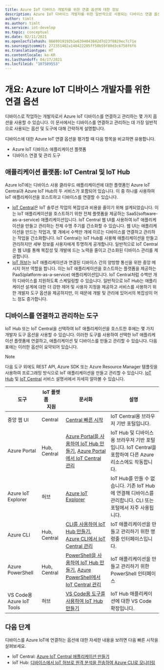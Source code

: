 ```yaml
---
title: Azure IoT 디바이스 개발자를 위한 연결 옵션에 대한 정보
description: Azure IoT 디바이스 개발자를 위한 일반적으로 사용되는 디바이스 연결 옵션 및 도구에 대해 알아봅니다.
author: timlt
ms.author: timlt
ms.service: iot-develop
ms.topic: conceptual
ms.date: 02/11/2021
ms.openlocfilehash: 8669919192b1e6394043842d7d23f8829ec7c71e
ms.sourcegitcommit: 272351402a140422205ff50b59f80d3c6758f6f6
ms.translationtype: HT
ms.contentlocale: ko-KR
ms.lasthandoff: 04/17/2021
ms.locfileid: "107589553"
---
```

# <a name="overview-connection-options-for-azure-iot-device-developers"></a>개요: Azure IoT 디바이스 개발자를 위한 연결 옵션
디바이스로 작업하는 개발자로서 Azure IoT 디바이스를 연결하고 관리하는 몇 가지 옵션을 사용할 수 있습니다. 이 문서에서는 디바이스를 연결하고 관리하는 데 가장 일반적으로 사용되는 옵션 및 도구에 대해 간략하게 설명합니다.

디바이스에 대한 Azure IoT 연결 옵션을 평가할 때 다음 항목을 비교하면 유용합니다.
- Azure IoT 디바이스 애플리케이션 플랫폼
- 디바이스 연결 및 관리 도구

## <a name="application-platforms-iot-central-and-iot-hub"></a>애플리케이션 플랫폼: IoT Central 및 IoT Hub
Azure IoT에는 디바이스 사용 클라우드 애플리케이션에 대한 플랫폼인 Azure IoT Central과 Azure IoT Hub의 두 서비스가 포함되어 있습니다. 이 중 하나를 사용하여 IoT 애플리케이션을 호스트하고 디바이스를 연결할 수 있습니다.
- [IoT Central](../iot-central/core/overview-iot-central.md)은 IoT 솔루션 작업의 복잡성과 비용을 줄이기 위해 설계되었습니다. 이는 IoT 애플리케이션을 호스트하기 위한 전체 플랫폼을 제공하는 SaaS(software-as-a-service) 애플리케이션입니다. IoT Central 웹 UI를 사용하여 IoT 애플리케이션을 만들고 관리하는 전체 수명 주기를 간소화할 수 있습니다. 웹 UI는 애플리케이션을 만드는 작업과, 몇 개에서 수백만 개에 이르는 디바이스를 연결하고 관리하는 작업을 간소화합니다. IoT Central는 IoT Hub를 사용해 애플리케이션을 만들고 관리하지만 세부 정보를 사용자에게 투명하게 공개합니다. 일반적으로 IoT Central은 웹 UI를 통해 복잡성 및 개발에 드는 노력을 줄이고 간소화된 디바이스 관리를 제공합니다.
- [IoT 허브](../iot-hub/about-iot-hub.md)는 IoT 애플리케이션과 연결된 디바이스 간의 양방향 통신을 위한 중앙 메시지 허브 역할을 합니다. 이는 IoT 애플리케이션을 호스트하는 플랫폼을 제공하는 PaaS(platform-as-a-service) 애플리케이션입니다. IoT Central처럼 수백만 개의 디바이스를 지원하도록 스케일링할 수 있습니다. 일반적으로 IoT Hub는 애플리케이션 설계에 대한 더 강한 제어 및 사용자 지정을 제공하고 서비스를 사용하기 위한 개발자 도구 옵션을 제공하지만, 이 때문에 개발 및 관리에 있어서의 복잡성이 어느 정도 증가합니다.

## <a name="tools-to-connect-and-manage-devices"></a>디바이스를 연결하고 관리하는 도구
IoT Hub 또는 IoT Central을 선택하여 IoT 애플리케이션을 호스트한 후에는 몇 가지 개발자 도구 옵션을 사용할 수 있습니다. 이러한 도구를 사용하여 선택한 IoT 애플리케이션 플랫폼에 연결하고, 애플리케이션 및 디바이스를 만들고 관리할 수 있습니다. 다음 표에는 이러한 옵션이 요약되어 있습니다. 

> [!NOTE]
> 다음 도구 외에도 REST API, Azure SDK 또는 Azure Resource Manager 템플릿을 사용하여 프로그래밍 방식으로 IoT 애플리케이션을 만들고 관리할 수 있습니다. [IoT Hub](../iot-hub/about-iot-hub.md) 및 [IoT Central](../iot-central/core/overview-iot-central.md) 서비스 설명서에서 자세히 알아볼 수 있습니다.

|도구  |IoT 플랫폼 &nbsp; &nbsp; &nbsp; &nbsp; 지원 |문서화  |설명  |
|---------|---------|---------|---------|
|중앙 웹 UI     | Central | [Central 빠른 시작](../iot-central/core/quick-deploy-iot-central.md) | IoT Central용 브라우저 기반 포털입니다. |
|Azure Portal     | Hub, Central      | [Azure Portal을 사용하여 IoT Hub 만들기](../iot-hub/iot-hub-create-through-portal.md), [Azure Portal에서 IoT Central 관리](../iot-central/core/howto-manage-iot-central-from-portal.md)| IoT Hub 및 디바이스용 브라우저 기반 포털입니다. IoT Central을 포함하여 다른 Azure 리소스에도 작동합니다. |
|Azure IoT Explorer     | 허브 | [Azure IoT Explorer](https://github.com/Azure/azure-iot-explorer#azure-iot-explorer-preview) | IoT Hub를 만들 수 없습니다. 기존 IoT Hub에 연결해 디바이스를 관리합니다. CLI 또는 포털에서 자주 사용됩니다.|
|Azure CLI     | Hub, Central          | [CLI를 사용하여 IoT Hub 만들기](../iot-hub/iot-hub-create-using-cli.md), [Azure CLI에서 IoT Central 관리](../iot-central/core/howto-manage-iot-central-from-cli.md) | IoT 애플리케이션을 만들고 관리하기 위한 명령줄 인터페이스입니다. |
|Azure PowerShell     | Hub, Central   | [PowerShell을 사용하여 IoT Hub 만들기](../iot-hub/iot-hub-create-using-powershell.md), [Azure PowerShell에서 IoT Central 관리](../iot-central/core/howto-manage-iot-central-from-powershell.md) | IoT 애플리케이션을 만들고 관리하기 위한 PowerShell 인터페이스 |
|VS Code용 Azure IoT Tools  | 허브 | [VS Code용 도구를 사용하여 IoT Hub 만들기](../iot-hub/iot-hub-create-use-iot-toolkit.md) | IoT Hub 애플리케이션에 대한 VS Code 확장입니다. |

## <a name="next-steps"></a>다음 단계
디바이스를 Azure IoT에 연결하는 옵션에 대한 자세한 내용을 보려면 다음 빠른 시작을 살펴보세요.
- IoT Central: [Azure IoT Central 애플리케이션 만들기](../iot-central/core/quick-deploy-iot-central.md)
- IoT Hub: [디바이스에서 IoT 허브로 원격 분석을 전송하여 Azure CLI로 모니터링](../iot-hub/quickstart-send-telemetry-cli.md)
